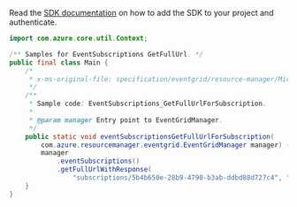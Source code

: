 Read the [SDK documentation](https://github.com/Azure/azure-sdk-for-java/blob/azure-resourcemanager-eventgrid_1.1.0-beta.5/sdk/eventgrid/azure-resourcemanager-eventgrid/README.md) on how to add the SDK to your project and authenticate.

```java
import com.azure.core.util.Context;

/** Samples for EventSubscriptions GetFullUrl. */
public final class Main {
    /*
     * x-ms-original-file: specification/eventgrid/resource-manager/Microsoft.EventGrid/stable/2021-12-01/examples/EventSubscriptions_GetFullUrlForSubscription.json
     */
    /**
     * Sample code: EventSubscriptions_GetFullUrlForSubscription.
     *
     * @param manager Entry point to EventGridManager.
     */
    public static void eventSubscriptionsGetFullUrlForSubscription(
        com.azure.resourcemanager.eventgrid.EventGridManager manager) {
        manager
            .eventSubscriptions()
            .getFullUrlWithResponse(
                "subscriptions/5b4b650e-28b9-4790-b3ab-ddbd88d727c4", "examplesubscription3", Context.NONE);
    }
}
```
